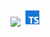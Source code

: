 <img height=20 src="https://raw.githubusercontent.com/caiogondim/javascript-server-side-logos/master/node.js/standard/454x128.png"> <img height=30 src="./icons8-typescript-96.png">
